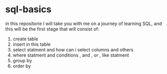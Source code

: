 # sql-basics
in this repositorie 
I will take you with me on a journey of learning SQL, and this will be the first stage that will consist of:
 1. create table
 2. insert in this table
 3. select statment and how can i select columns and others
 4. where statment and conditions , and , or , like statment
 5. group by
 6. order by
